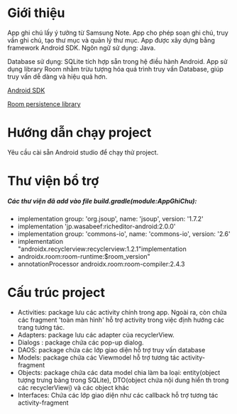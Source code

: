 # Giới thiệu

App ghi chú lấy ý tưởng từ Samsung Note. App cho phép soạn ghi chú, truy vấn ghi chú, tạo thư mục và quản lý thư mục. App được xây dựng bằng framework Android SDK. Ngôn ngữ sử dụng: Java. 

Database sử dụng: SQLite tích hợp sẵn trong hệ điều hành Android. App sử dụng library Room nhằm trừu tượng hóa quá trình truy vấn Database, giúp truy vấn dễ dàng và hiệu quả hơn.

[Android SDK](https://vi.wikipedia.org/wiki/Android_SDK)

[Room persistence library](https://developer.android.com/jetpack/androidx/releases/roomgclid=CjwKCAiAhqCdBhB0EiwAH8M_GjzT4z6HhmzL8AryB_FdWU30pwc8FMKZbVNATjKuI3RpH4d4pyLRwBoC0bwQAvD_BwE&gclsrc=aw.ds)

# Hướng dẫn chạy project
Yêu cầu cài sẵn Android studio để chạy thử project.
# Thư viện bổ trợ
##### Các thư viện đã add vào file build.gradle(module:AppGhiChu):
* implementation group: 'org.jsoup', name: 'jsoup', version: '1.7.2'
* implementation 'jp.wasabeef:richeditor-android:2.0.0'
* implementation group: 'commons-io', name: 'commons-io', version: '2.6'
* implementation "androidx.recyclerview:recyclerview:1.2.1"implementation
* androidx.room:room-runtime:$room_version"
* annotationProcessor androidx.room:room-compiler:2.4.3

# Cấu trúc project
* Activities: package lưu các activity chính trong app. Ngoài ra, còn chứa các fragment 'toàn màn hình' hỗ trợ activity trong việc định hướng các trang tương tác.
* Adapters: package lưu các adapter của recyclerView.
* Dialogs : package chứa các pop-up dialog.
* DAOS:  package chứa các lớp giao diện hỗ trợ truy vấn database
* Models: package chứa các Viewmodel hỗ trợ tương tác activity-fragment
* Objects: package chứa các data model chia làm ba loại: entity(object tượng trưng bảng trong SQLite), DTO(object chứa nội dung hiển th trong các recyclerViewị) và các object khác
* Interfaces: Chứa các lớp giao diện như các callback hỗ trợ tương tác activity-fragment
